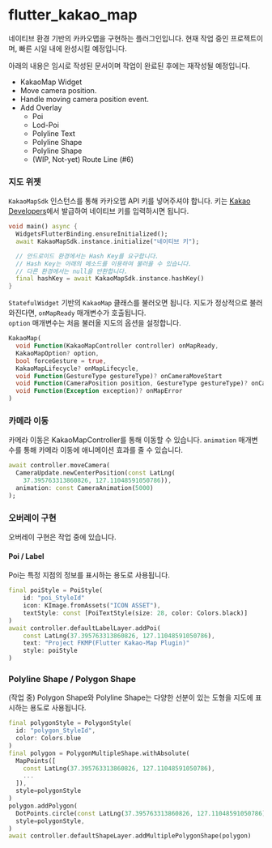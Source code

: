 # flutter_kakao_map
네이티브 환경 기반의 카카오맵을 구현하는 플러그인입니다. 
현재 작업 중인 프로젝트이며, 빠른 시일 내에 완성시킬 예정입니다.

아래의 내용은 임시로 작성된 문서이며 작업이 완료된 후에는 재작성될 예정입니다.

**<Available Features>**
* KakaoMap Widget
* Move camera position.
* Handle moving camera position event.
* Add Overlay
    * Poi
    * Lod-Poi
    * Polyline Text
    * Polyline Shape
    * Polyline Shape
    * (WIP, Not-yet) Route Line (#6)

### 지도 위젯

`KakaoMapSdk` 인스턴스를 통해 카카오맵 API 키를 넣어주셔야 합니다.
키는 [Kakao Developers](https://developers.kakao.com/)에서 발급하여 네이티브 키를 입력하시면 됩니다.

```dart
void main() async {
  WidgetsFlutterBinding.ensureInitialized();
  await KakaoMapSdk.instance.initialize("네이티브 키");

  // 안드로이드 환경에서는 Hash Key를 요구합니다.
  // Hash Key는 아래의 메소드를 이용하여 불러올 수 있습니다.
  // 다른 환경에서는 null을 반환합니다.
  final hashKey = await KakaoMapSdk.instance.hashKey()
}
```

`StatefulWidget` 기반의 `KakaoMap` 클래스를 불러오면 됩니다.
지도가 정상적으로 불러와진다면, `onMapReady` 매개변수가 호출됩니다.<br/>
`option` 매개변수는 처음 불러올 지도의 옵션을 설정합니다.<br/>

```dart
KakaoMap(
  void Function(KakaoMapController controller) onMapReady,
  KakaoMapOption? option,
  bool forceGesture = true,
  KakaoMapLifecycle? onMapLifecycle,
  void Function(GestureType gestureType)? onCameraMoveStart
  void Function(CameraPosition position, GestureType gestureType)? onCameraMoveEnd,
  void Function(Exception exception)? onMapError
)
```

### 카메라 이동
카메라 이동은 KakaoMapController를 통해 이동할 수 있습니다.
`animation` 매개변수를 통해 카메라 이동에 애니메이션 효과를 줄 수 있습니다.
```dart
await controller.moveCamera(
  CameraUpdate.newCenterPosition(const LatLng(
    37.395763313860826, 127.11048591050786)),
  animation: const CameraAnimation(5000)
);
```

### 오버레이 구현
오버레이 구현은 작업 중에 있습니다. 

#### Poi / Label
Poi는 특정 지점의 정보를 표시하는 용도로 사용됩니다.
```dart
final poiStyle = PoiStyle(
    id: "poi_StyleId"
    icon: KImage.fromAssets("ICON ASSET"),
    textStyle: const [PoiTextStyle(size: 28, color: Colors.black)]
)
await controller.defaultLabelLayer.addPoi(
    const LatLng(37.395763313860826, 127.11048591050786),
    text: "Project FKMP(Flutter Kakao-Map Plugin)"
    style: poiStyle
)
```

### Polyline Shape / Polygon Shape
(작업 중) Polygon Shape와 Polyline Shape는 다양한 선분이 있는 도형을 지도에 표시하는 용도로 사용됩니다.

```dart
final polygonStyle = PolygonStyle(
  id: "polygon_StyleId",
  color: Colors.blue
)
final polygon = PolygonMultipleShape.withAbsolute(
  MapPoints([
    const LatLng(37.395763313860826, 127.11048591050786),
    ...
  ]),
  style=polygonStyle
)
polygon.addPolygon(
  DotPoints.circle​(const LatLng(37.395763313860826, 127.11048591050786), 10.0)
  style=polygonStyle,
)
await controller.defaultShapeLayer.addMultiplePolygonShape(polygon)
```
